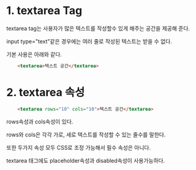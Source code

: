 # 1. textarea Tag
textarea tag는 사용자가 많은 텍스트를 작성할수 있게 해주는 공간을 제공해 준다.

input type="text"같은 경우에는 여러 줄로 작성된 텍스트는 받을 수 없다. 

기본 사용은 아래와 같다.
```html
    <textarea>텍스트 공간</textarea>
```
# 2. textarea 속성
```html
    <textarea rows="10" cols="10">텍스트 공간</textarea>
```
rows속성과 cols속성이 있다.

rows와 cols은 각각 가로, 세로 텍스트를 작성할 수 있는 줄수를 말한다.

또한 두가지 속성 모두 CSS로 조정 가능해서 필수 속성은 아니다.

textarea 태그에도 placeholder속성과 disabled속성이 사용가능하다.